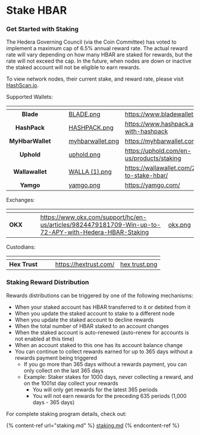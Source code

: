 # Stake HBAR

### Get Started with Staking

The Hedera Governing Council (via the Coin Committee) has voted to implement a maximum cap of 6.5% annual reward rate. The actual reward rate will vary depending on how many HBAR are staked for rewards, but the rate will not exceed the cap. In the future, when nodes are down or inactive the staked account will not be eligible to earn rewards.

To view network nodes, their current stake, and reward rate, please visit [HashScan.io](https://hashscan.io/mainnet/nodes).

Supported Wallets:

<table data-view="cards"><thead><tr><th align="center"></th><th data-hidden></th><th data-hidden></th><th data-hidden data-card-cover data-type="files"></th><th data-hidden data-card-target data-type="content-ref"></th></tr></thead><tbody><tr><td align="center"><strong>Blade</strong></td><td></td><td></td><td><a href="../../.gitbook/assets/BLADE.png">BLADE.png</a></td><td><a href="https://www.bladewallet.io/">https://www.bladewallet.io/</a></td></tr><tr><td align="center"><strong>HashPack</strong></td><td></td><td></td><td><a href="../../.gitbook/assets/HASHPACK.png">HASHPACK.png</a></td><td><a href="https://www.hashpack.app/post/staking-with-hashpack">https://www.hashpack.app/post/staking-with-hashpack</a></td></tr><tr><td align="center"><strong>MyHbarWallet</strong></td><td></td><td></td><td><a href="../../.gitbook/assets/myhbarwallet.png">myhbarwallet.png</a></td><td><a href="https://myhbarwallet.com/">https://myhbarwallet.com/</a></td></tr><tr><td align="center"><strong>Uphold</strong></td><td></td><td></td><td><a href="../../.gitbook/assets/uphold.png">uphold.png</a></td><td><a href="https://uphold.com/en-us/products/staking">https://uphold.com/en-us/products/staking</a></td></tr><tr><td align="center"><strong>Wallawallet</strong></td><td></td><td></td><td><a href="../../.gitbook/assets/WALLA (1).png">WALLA (1).png</a></td><td><a href="https://wallawallet.com/2022/07/21/how-to-stake-hbar/">https://wallawallet.com/2022/07/21/how-to-stake-hbar/</a></td></tr><tr><td align="center"><strong>Yamgo</strong></td><td></td><td></td><td><a href="../../.gitbook/assets/yamgo.png">yamgo.png</a></td><td><a href="https://yamgo.com/">https://yamgo.com/</a></td></tr></tbody></table>

Exchanges:

<table data-view="cards"><thead><tr><th align="center"></th><th data-hidden></th><th data-hidden></th><th data-hidden data-card-target data-type="content-ref"></th><th data-hidden data-card-cover data-type="files"></th></tr></thead><tbody><tr><td align="center"><strong>OKX</strong></td><td></td><td></td><td><a href="https://www.okx.com/support/hc/en-us/articles/9824479181709-Win-up-to-72-APY-with-Hedera-HBAR-Staking">https://www.okx.com/support/hc/en-us/articles/9824479181709-Win-up-to-72-APY-with-Hedera-HBAR-Staking</a></td><td><a href="../../.gitbook/assets/okx.png">okx.png</a></td></tr></tbody></table>

Custodians:

<table data-view="cards"><thead><tr><th align="center"></th><th data-hidden></th><th data-hidden></th><th data-hidden data-card-target data-type="content-ref"></th><th data-hidden data-card-cover data-type="files"></th></tr></thead><tbody><tr><td align="center"><strong>Hex Trust</strong></td><td></td><td></td><td><a href="https://hextrust.com/">https://hextrust.com/</a></td><td><a href="../../.gitbook/assets/hex trust.png">hex trust.png</a></td></tr></tbody></table>

### **Staking Reward Distribution**

Rewards distributions can be triggered by one of the following mechanisms:

* When your staked account has HBAR transferred to it or debited from it
* When you update the staked account to stake to a different node
* When you update the staked account to decline rewards
* When the total number of HBAR staked to an account changes
* When the staked account is auto-renewed (auto-renew for accounts is not enabled at this time)
* When an account staked to this one has its account balance change
* You can continue to collect rewards earned for up to 365 days without a rewards payment being triggered
  * If you go more than 365 days without a rewards payment, you can only collect on the last 365 days
  * Example: Staker stakes for 1000 days, never collecting a reward, and on the 1001st day collect your rewards
    * You will only get rewards for the latest 365 periods
    * You will not earn rewards for the preceding 635 periods (1,000 days - 365 days)

For complete staking program details, check out:

{% content-ref url="staking.md" %}
[staking.md](staking.md)
{% endcontent-ref %}
